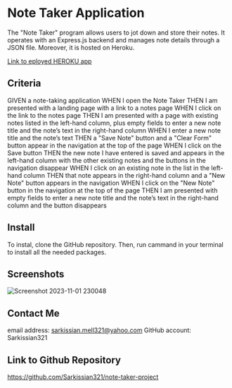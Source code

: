 # Note Taker Application

The "Note Taker" program allows users to jot down and store their notes. It operates with an Express.js backend and manages note details through a JSON file. Moreover, it is hosted on Heroku.

[Link to eployed HEROKU app](https://notetaker-sarkissian321-2f896a3db11c.herokuapp.com/notes)


## Criteria

GIVEN a note-taking application
WHEN I open the Note Taker
THEN I am presented with a landing page with a link to a notes page
WHEN I click on the link to the notes page
THEN I am presented with a page with existing notes listed in the left-hand column, plus empty fields to enter a new note title and the note’s text in the right-hand column
WHEN I enter a new note title and the note’s text
THEN a "Save Note" button and a "Clear Form" button appear in the navigation at the top of the page
WHEN I click on the Save button
THEN the new note I have entered is saved and appears in the left-hand column with the other existing notes and the buttons in the navigation disappear
WHEN I click on an existing note in the list in the left-hand column
THEN that note appears in the right-hand column and a "New Note" button appears in the navigation
WHEN I click on the "New Note" button in the navigation at the top of the page
THEN I am presented with empty fields to enter a new note title and the note’s text in the right-hand column and the button disappears


## Install

To instal, clone the GitHub repository.
Then, run <npm i> cammand in your terminal to install all the needed packages.


## Screenshots
![Screenshot 2023-11-01 230048](https://github.com/Sarkissian321/note-taker-project/assets/142841411/742ed6d2-854a-47bc-9418-5bac3d647bcf)



## Contact Me
email address: sarkissian.mell321@yahoo.com
GitHub account: Sarkissian321

## Link to Github Repository
https://github.com/Sarkissian321/note-taker-project
